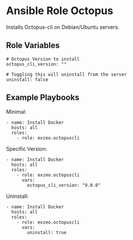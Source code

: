 Ansible Role Octopus
=========

Installs Octopus-cli on Debian/Ubuntu servers. 

Role Variables
--------------

```
# Octopus Version to install
octopus_cli_version: ""

# Toggling this will uninstall from the server
uninstall: false
```

Example Playbooks
----------------

Minimal:
```
- name: Install Docker
  hosts: all
  roles:
    - role: exzeo.octopuscli
```

Specific Version:
```
- name: Install Docker
  hosts: all
  roles:
    - role: exzeo.octopuscli
      vars:
        octopus_cli_version: "9.0.0"
```

Uninstall:
```
- name: Install Docker
  hosts: all
  roles:
    - role: exzeo.octopuscli
      vars:
        uninstall: true
```